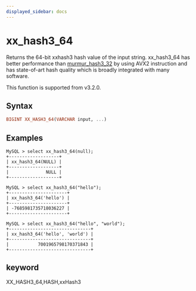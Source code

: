 ```yaml
---
displayed_sidebar: docs
---
```


# xx_hash3_64

Returns the 64-bit xxhash3 hash value of the input string. xx_hash3_64 has better performance than [murmur_hash3_32](./murmur_hash3_32.md) by using AVX2 instruction and has state-of-art hash quality which is broadly integrated with many software.

This function is supported from v3.2.0.

## Syntax

```Haskell
BIGINT XX_HASH3_64(VARCHAR input, ...)
```

## Examples

```Plain Text
MySQL > select xx_hash3_64(null);
+-------------------+
| xx_hash3_64(NULL) |
+-------------------+
|              NULL |
+-------------------+

MySQL > select xx_hash3_64("hello");
+----------------------+
| xx_hash3_64('hello') |
+----------------------+
| -7685981735718036227 |
+----------------------+

MySQL > select xx_hash3_64("hello", "world");
+-------------------------------+
| xx_hash3_64('hello', 'world') |
+-------------------------------+
|           7001965798170371843 |
+-------------------------------+
```

## keyword

XX_HASH3_64,HASH,xxHash3
